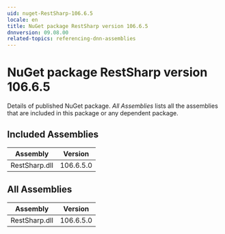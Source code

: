 ```yaml
---
uid: nuget-RestSharp-106.6.5
locale: en
title: NuGet package RestSharp version 106.6.5
dnnversion: 09.08.00
related-topics: referencing-dnn-assemblies
---
```


# NuGet package RestSharp version 106.6.5
Details of published NuGet package.
*All Assemblies* lists all the assemblies that are included in this package or any dependent package.

## Included Assemblies

|Assembly|Version|
|---|---|
|RestSharp.dll|106.6.5.0|

## All Assemblies

|Assembly|Version|
|---|---|
|RestSharp.dll|106.6.5.0|

